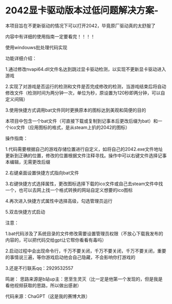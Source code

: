 # 2042显卡驱动版本过低问题解决方案-
本项目旨在不更新驱动的情况下可以打开2042，毕竟原厂驱动真的太舒服了

内容中有详细的使用指南一定要看完！！！！

使用windouws批处理代码实现

功能详细介绍：

1.通过修改nvapi64.dll文件名达到跳过显卡驱动检测，以实现不更新显卡驱动进入游戏

2.实现了对游戏是否运行的检测和文件是否完成修改的检测，当游戏结束后将自动修改文件（检测时间为两分钟一次，单位为秒，原设置为120秒即两分钟，可以自定义间隔）

3.使用快捷方式调用bat文件同时更换原本的图标达到美观和简便的目的

本项目中包含一个bat文件（可直接下载或复制到记事本后更改后缀为bat）和一个ico文件（应用图标的格式，是从steam上扒的2042的图标）

操作指南：

1.代码需要根据自己的游戏存储位置进行自定义，如将自己的2042.exe文件地址更新到正确的位置，修改的位置根据文件注释寻找。操作中可以右键文件选择记事本编辑，无需更改后缀

2.右键桌面设置快捷方式指向bat文件

3.右键快捷方式选择属性，更改图标选择下载的ico文件或自己去steam文件中找一个，也可以去网上找一个格式转换的网站自定义想要的ico图标

4.再次进入快捷方式属性中选择高级，勾选管理员运行

5.双击快捷方式启动

注意：

1.bat代码涉及了系统目录的文件修改需要设置管理员权限（不放心下载我发布的内容的，可以把代码交给gpt让它帮你看看有毒吗）

2.启动过程中会出现命令行，千万不要关闭，千万不要关闭，千万不要关闭，重要的事情说三遍，等你游戏启动他会自己隐藏，不会影响你打游戏的

3.还是不行联系qq：2929532557

鸣谢：
思路来源是b站up主：思至生灵灭（比一定是他第一个发现的，但是我是看他视频获取的思路，所以做出感谢）

代码来源：ChaGPT（这是我的赛博大跌）
